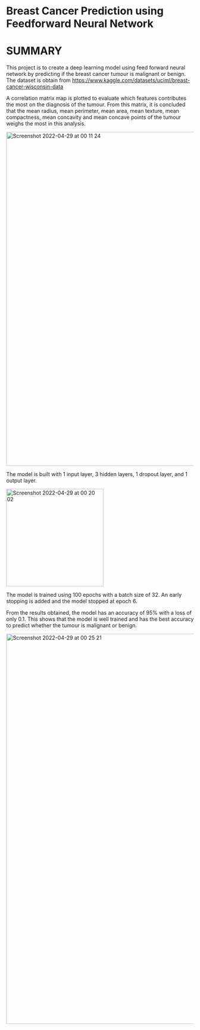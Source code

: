 # Breast Cancer Prediction using Feedforward Neural Network


# SUMMARY

This project is to create a deep learning model using feed forward neural network by predicting if the breast cancer tumour is malignant or benign. The dataset is obtain from https://www.kaggle.com/datasets/uciml/breast-cancer-wisconsin-data

A correlation matrix map is plotted to evaluate which features contributes the most on the diagnosis of the tumour. From this matrix, it is concluded that the mean radius, mean perimeter, mean area, mean texture, mean compactness, mean concavity and mean concave points of the tumour weighs the most in this analysis.

<img width="894" alt="Screenshot 2022-04-29 at 00 11 24" src="https://user-images.githubusercontent.com/58509210/165797418-ab0cf6a5-4ce1-4156-bf19-980cf8ec7220.png">

The model is built with 1 input layer, 3 hidden layers, 1 dropout layer, and 1 output layer. 

<img width="261" alt="Screenshot 2022-04-29 at 00 20 02" src="https://user-images.githubusercontent.com/58509210/165798955-9c668ff1-0705-4203-8979-6157179daad8.png">

The model is trained using 100 epochs with a batch size of 32. An early stopping is added and the model stopped at epoch 6.

From the results obtained, the model has an accuracy of 95% with a loss of only 0.1. This shows that the model is well trained and has the best accuracy to predict whether the tumour is malignant or benign.

<img width="1045" alt="Screenshot 2022-04-29 at 00 25 21" src="https://user-images.githubusercontent.com/58509210/165799705-ac603b41-113f-46e2-a33d-4f87db5d2b9a.png">
